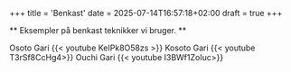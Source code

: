 +++
title = 'Benkast'
date = 2025-07-14T16:57:18+02:00
draft = true
+++

** Eksempler på benkast teknikker vi bruger. **

Osoto Gari {{< youtube KeIPk8O58zs >}}
Kosoto Gari {{< youtube T3rSf8CcHg4>}}
Ouchi Gari {{< youtube I3BWf1ZoIuc>}}
